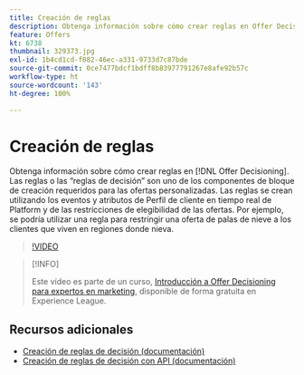 ```yaml
---
title: Creación de reglas
description: Obtenga información sobre cómo crear reglas en Offer Decisioning. Las reglas son uno de los componentes de bloque de creación requeridos para las ofertas personalizadas.
feature: Offers
kt: 6738
thumbnail: 329373.jpg
exl-id: 1b4cd1cd-f082-46ec-a331-9733d7c87bde
source-git-commit: 0ce7477bdcf1bdff8b83977791267e8afe92b57c
workflow-type: ht
source-wordcount: '143'
ht-degree: 100%

---
```


# Creación de reglas

Obtenga información sobre cómo crear reglas en [!DNL Offer Decisioning]. Las reglas o las “reglas de decisión” son uno de los componentes de bloque de creación requeridos para las ofertas personalizadas. Las reglas se crean utilizando los eventos y atributos de Perfil de cliente en tiempo real de Platform y de las restricciones de elegibilidad de las ofertas. Por ejemplo, se podría utilizar una regla para restringir una oferta de palas de nieve a los clientes que viven en regiones donde nieva.

>[!VIDEO](https://video.tv.adobe.com/v/329373?quality=12&learn=on)

>[!INFO]
>
> Este vídeo es parte de un curso, [Introducción a Offer Decisioning para expertos en marketing](https://experienceleague.adobe.com/?recommended=ExperiencePlatform-U-1-2020.1.offerdecisioning?lang=es), disponible de forma gratuita en Experience League.


## Recursos adicionales

* [Creación de reglas de decisión (documentación)](https://experienceleague.adobe.com/docs/journey-optimizer/using/offer-decisioniong/create-components/creating-decision-rules.html?lang=es)
* [Creación de reglas de decisión con API (documentación)](https://experienceleague.adobe.com/docs/journey-optimizer/using/offer-decisioniong/api-reference/offers-api/decision-rules/create.html?lang=es)
